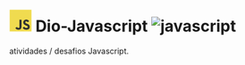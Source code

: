 #  <img src="https://raw.githubusercontent.com/devicons/devicon/master/icons/javascript/javascript-original.svg" alt="javascript" width="40" height="40"/> Dio-Javascript <img src="https://hermes.digitalinnovation.one/assets/diome/logo-minimized.png" alt="javascript" width="40" />
atividades / desafios  Javascript.
